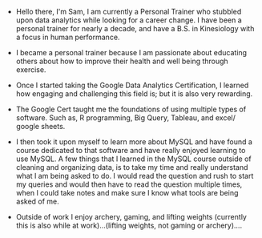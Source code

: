 - Hello there, I'm Sam, I am currently a Personal Trainer who stubbled upon data analytics while looking for a career change. I have been a personal trainer for nearly a decade, and have a B.S. in Kinesiology with a focus in human performance.

- I became a personal trainer because I am passionate about educating others about how to improve their health and well being through exercise. 

- Once I started taking the Google Data Analytics Certification, I learned how engaging and challenging this field is; but it is also very rewarding.

- The Google Cert taught me the foundations of using multiple types of software. Such as, R programming, Big Query, Tableau, and excel/ google sheets.

- I then took it upon myself to learn more about MySQL and have found a course dedicated to that software and have really enjoyed learning to use MySQL. A few things that I learned in the MySQL course outside of cleaning and organizing data, is to take my time and really understand what I am being asked to do. I would read the question and rush to start my queries and would then have to read the question multiple times, when I could take notes and make sure I know what tools are being asked of me. 

- Outside of work I enjoy archery, gaming, and lifting weights (currently this is also while at work)...(lifting weights, not gaming or archery).... 
<!---
ambush9214/ambush9214 is a ✨ special ✨ repository because its `README.md` (this file) appears on your GitHub profile.
You can click the Preview link to take a look at your changes.
--->
